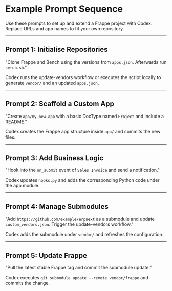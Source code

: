 # Example Prompt Sequence

Use these prompts to set up and extend a Frappe project with Codex. Replace URLs and app names to fit your own repository.

---

## Prompt 1: Initialise Repositories

"Clone Frappe and Bench using the versions from `apps.json`. Afterwards run `setup.sh`."

Codex runs the update-vendors workflow or executes the script locally to generate `vendor/` and an updated `apps.json`.

---

## Prompt 2: Scaffold a Custom App

"Create `app/my_new_app` with a basic DocType named `Project` and include a README."

Codex creates the Frappe app structure inside `app/` and commits the new files.

---

## Prompt 3: Add Business Logic

"Hook into the `on_submit` event of `Sales Invoice` and send a notification." 

Codex updates `hooks.py` and adds the corresponding Python code under the app module.

---

## Prompt 4: Manage Submodules

"Add `https://github.com/example/erpnext` as a submodule and update `custom_vendors.json`. Trigger the update-vendors workflow."

Codex adds the submodule under `vendor/` and refreshes the configuration.

---

## Prompt 5: Update Frappe

"Pull the latest stable Frappe tag and commit the submodule update." 

Codex executes `git submodule update --remote vendor/frappe` and commits the change.
